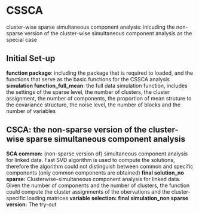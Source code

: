 # CSSCA
cluster-wise sparse simultaneous component analysis: inlcuding the non-sparse version of the cluster-wise simultaneous component analysis as the special case

## Initial Set-up
**function package**: including the package that is required to loaded, and the functions that serve as the basic functions for the CSSCA analysis
**simulation function_full_mean**: the full data simulation function, includes the settings of the sparse level, the number of clusters, the cluster assignment, the number of components, the proportion of mean struture to the covariance structure, the noise level, the number of blocks and the number of variables

## CSCA: the non-sparse version of the cluster-wise sparse simultaneous component analysis
**SCA common:** (non-sparse version of) simultaneous component analysis for linked data. Fast SVD algorithm is used to compute the solutions, therefore the algorithm could not distinguish between common and specific components (only common components are obtained)
**final solution_no sparse:** Clusterwise-simultaneous component analysis for linked data. Given the number of components and the number of clusters, the function could compute the cluster assignments of the obervations and the cluster-specific loading matrices
**variable selection:** 
**final simulation_non sparse version:** The try-out  
